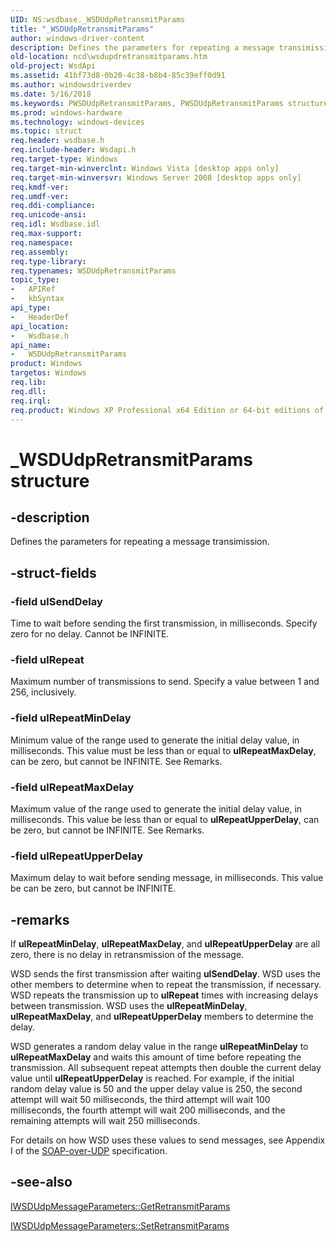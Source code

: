 ```yaml
---
UID: NS:wsdbase._WSDUdpRetransmitParams
title: "_WSDUdpRetransmitParams"
author: windows-driver-content
description: Defines the parameters for repeating a message transimission.
old-location: ncd\wsdupdretransmitparams.htm
old-project: WsdApi
ms.assetid: 41bf73d8-0b20-4c38-b8b4-85c39eff0d91
ms.author: windowsdriverdev
ms.date: 5/16/2018
ms.keywords: PWSDUdpRetransmitParams, PWSDUdpRetransmitParams structure pointer, WSDUdpRetransmitParams, WSDUdpRetransmitParams structure, _WSDUdpRetransmitParams, ncd.wsdupdretransmitparams, wsdbase/PWSDUdpRetransmitParams, wsdbase/WSDUdpRetransmitParams
ms.prod: windows-hardware
ms.technology: windows-devices
ms.topic: struct
req.header: wsdbase.h
req.include-header: Wsdapi.h
req.target-type: Windows
req.target-min-winverclnt: Windows Vista [desktop apps only]
req.target-min-winversvr: Windows Server 2008 [desktop apps only]
req.kmdf-ver: 
req.umdf-ver: 
req.ddi-compliance: 
req.unicode-ansi: 
req.idl: Wsdbase.idl
req.max-support: 
req.namespace: 
req.assembly: 
req.type-library: 
req.typenames: WSDUdpRetransmitParams
topic_type:
-	APIRef
-	kbSyntax
api_type:
-	HeaderDef
api_location:
-	Wsdbase.h
api_name:
-	WSDUdpRetransmitParams
product: Windows
targetos: Windows
req.lib: 
req.dll: 
req.irql: 
req.product: Windows XP Professional x64 Edition or 64-bit editions of     Windows Server 2003
---
```


# _WSDUdpRetransmitParams structure


## -description


Defines the parameters for repeating a message transimission.


## -struct-fields




### -field ulSendDelay

Time to wait before sending the first transmission, in milliseconds. Specify zero for no delay. Cannot be INFINITE.


### -field ulRepeat

Maximum number of transmissions to send. Specify a value between 1 and 256, inclusively.


### -field ulRepeatMinDelay

Minimum value of the range used to generate the initial delay value, in milliseconds. This value must be less than or equal to <b>ulRepeatMaxDelay</b>, can be zero, but cannot be INFINITE. See Remarks.


### -field ulRepeatMaxDelay

Maximum value of the range used to generate the initial delay value, in milliseconds. This value be less than or equal to <b>ulRepeatUpperDelay</b>, can be zero, but cannot be INFINITE. See Remarks.


### -field ulRepeatUpperDelay

Maximum delay to wait before sending message, in milliseconds. This value be can be zero, but cannot be INFINITE.


## -remarks



If <b>ulRepeatMinDelay</b>, <b>ulRepeatMaxDelay</b>, and <b>ulRepeatUpperDelay</b> are all zero, there is no delay in retransmission of the message.

WSD sends the first transmission after waiting <b>ulSendDelay</b>. WSD uses the other members to determine when to repeat the transmission, if necessary. WSD repeats the transmission up to <b>ulRepeat</b> times with increasing delays between transmission. WSD uses the <b>ulRepeatMinDelay</b>, <b>ulRepeatMaxDelay</b>, and <b>ulRepeatUpperDelay</b> members to determine the delay. 

WSD generates a random delay value in the range <b>ulRepeatMinDelay</b> to <b>ulRepeatMaxDelay</b> and waits this amount of time before repeating the transmission. All subsequent repeat attempts then double the current delay value until <b>ulRepeatUpperDelay</b> is reached. For example, if the initial random delay value is 50 and the upper delay value is 250, the second attempt will wait 50 milliseconds, the third attempt will wait 100 milliseconds, the fourth attempt will wait 200 milliseconds, and the remaining attempts will wait 250 milliseconds.

For details on how WSD uses these values to send messages, see Appendix I of the <a href="Http://go.microsoft.com/fwlink/p/?linkid=84390">SOAP-over-UDP</a> specification.




## -see-also




<a href="https://msdn.microsoft.com/c34d6320-c70b-410e-ae21-fba849dac62f">IWSDUdpMessageParameters::GetRetransmitParams</a>



<a href="https://msdn.microsoft.com/8fef8dc9-7621-4928-94a6-491a095b11fa">IWSDUdpMessageParameters::SetRetransmitParams</a>
 

 

